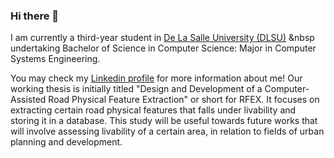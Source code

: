 ### Hi there 👋

I am currently a third-year student in [De La Salle University (DLSU)](https://www.dlsu.edu.ph/) 
&nbsp undertaking Bachelor of Science in Computer Science: Major in Computer Systems Engineering.

You may check my [Linkedin profile](https://www.linkedin.com/in/yeohany/) for more information about me! 
Our working thesis is initially titled "Design and Development of a Computer-Assisted Road Physical Feature Extraction" or short for RFEX. 
It focuses on extracting certain road physical features that falls under livability and storing it in a database. 
This study will be useful towards future works that will involve assessing livability of a certain area, 
in relation to fields of urban planning and development.

<!--
**wappints/wappints** is a ✨ _special_ ✨ repository because its `README.md` (this file) appears on your GitHub profile.

Here are some ideas to get you started:

- 🔭 I’m currently working on ...
- 🌱 I’m currently learning ...
- 👯 I’m looking to collaborate on ...
- 🤔 I’m looking for help with ...
- 💬 Ask me about ...
- 📫 How to reach me: ...
- 😄 Pronouns: ...
- ⚡ Fun fact: ...
-->
